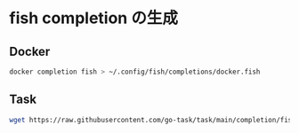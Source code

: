 # fish completion の生成

## Docker

```bash
docker completion fish > ~/.config/fish/completions/docker.fish
```

## Task

```bash
wget https://raw.githubusercontent.com/go-task/task/main/completion/fish/task.fish -O ~/.config/fish/completions/task.fish
```

